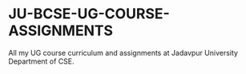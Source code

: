 # JU-BCSE-UG-COURSE-ASSIGNMENTS

All my UG course curriculum and assignments at Jadavpur University Department of CSE.
